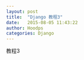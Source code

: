 ```yaml
---
layout: post
title:  "Django 教程3"
date:   2015-08-05 11:43:22
author: Hoodps
categories: Django
---
```




教程3


